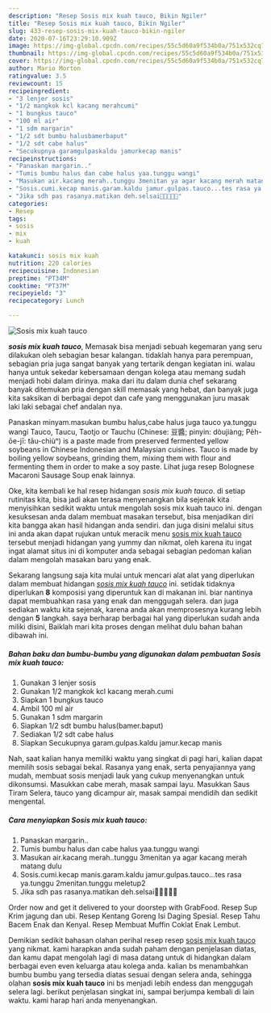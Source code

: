 ```yaml
---
description: "Resep Sosis mix kuah tauco, Bikin Ngiler"
title: "Resep Sosis mix kuah tauco, Bikin Ngiler"
slug: 433-resep-sosis-mix-kuah-tauco-bikin-ngiler
date: 2020-07-16T23:29:10.909Z
image: https://img-global.cpcdn.com/recipes/55c5d60a9f534b0a/751x532cq70/sosis-mix-kuah-tauco-foto-resep-utama.jpg
thumbnail: https://img-global.cpcdn.com/recipes/55c5d60a9f534b0a/751x532cq70/sosis-mix-kuah-tauco-foto-resep-utama.jpg
cover: https://img-global.cpcdn.com/recipes/55c5d60a9f534b0a/751x532cq70/sosis-mix-kuah-tauco-foto-resep-utama.jpg
author: Mario Morton
ratingvalue: 3.5
reviewcount: 15
recipeingredient:
- "3 lenjer sosis"
- "1/2 mangkok kcl kacang merahcumi"
- "1 bungkus tauco"
- "100 ml air"
- "1 sdm margarin"
- "1/2 sdt bumbu halusbamerbaput"
- "1/2 sdt cabe halus"
- "Secukupnya garamgulpaskaldu jamurkecap manis"
recipeinstructions:
- "Panaskan margarin.."
- "Tumis bumbu halus dan cabe halus yaa.tunggu wangi"
- "Masukan air.kacang merah..tunggu 3menitan ya agar kacang merah matang dulu"
- "Sosis.cumi.kecap manis.garam.kaldu jamur.gulpas.tauco...tes rasa ya.tunggu 2menitan.tunggu meletup2"
- "Jika sdh pas rasanya.matikan deh.selsai🤤🤤🤤🤤🤤"
categories:
- Resep
tags:
- sosis
- mix
- kuah

katakunci: sosis mix kuah 
nutrition: 220 calories
recipecuisine: Indonesian
preptime: "PT34M"
cooktime: "PT37M"
recipeyield: "3"
recipecategory: Lunch

---
```



![Sosis mix kuah tauco](https://img-global.cpcdn.com/recipes/55c5d60a9f534b0a/751x532cq70/sosis-mix-kuah-tauco-foto-resep-utama.jpg)

<b><i>sosis mix kuah tauco</i></b>, Memasak bisa menjadi sebuah kegemaran yang seru dilakukan oleh sebagian besar kalangan. tidaklah hanya para perempuan, sebagian pria juga sangat banyak yang tertarik dengan kegiatan ini. walau hanya untuk sekedar kebersamaan dengan kolega atau memang sudah menjadi hobi dalam dirinya. maka dari itu dalam dunia chef sekarang banyak ditemukan pria dengan skill memasak yang hebat, dan banyak juga kita saksikan di berbagai depot dan cafe yang menggunakan juru masak laki laki sebagai chef andalan nya.

Panaskan minyam.masukan bumbu halus,cabe halus juga tauco ya.tunggu wangi Tauco, Taucu, Taotjo or Tauchu (Chinese: 豆醬; pinyin: dòujiàng; Pe̍h-ōe-jī: tāu-chiùⁿ) is a paste made from preserved fermented yellow soybeans in Chinese Indonesian and Malaysian cuisines. Tauco is made by boiling yellow soybeans, grinding them, mixing them with flour and fermenting them in order to make a soy paste. Lihat juga resep Bolognese Macaroni Sausage Soup enak lainnya.

Oke, kita kembali ke hal resep hidangan <i>sosis mix kuah tauco</i>. di setiap rutinitas kita, bisa jadi akan terasa menyenangkan bila sejenak kita menyisihkan sedikit waktu untuk mengolah sosis mix kuah tauco ini. dengan kesuksesan anda dalam membuat masakan tersebut, bisa menjadikan diri kita bangga akan hasil hidangan anda sendiri. dan juga disini melalui situs ini anda akan dapat rujukan untuk meracik menu <u>sosis mix kuah tauco</u> tersebut menjadi hidangan yang yummy dan nikmat, oleh karena itu ingat ingat alamat situs ini di komputer anda sebagai sebagian pedoman kalian dalam mengolah masakan baru yang enak.


Sekarang langsung saja kita mulai untuk mencari alat alat yang diperlukan dalam membuat hidangan <u><i>sosis mix kuah tauco</i></u> ini. setidak tidaknya diperlukan <b>8</b> komposisi yang diperuntuk kan di makanan ini. biar nantinya dapat membuahkan rasa yang enak dan menggugah selera. dan juga sediakan waktu kita sejenak, karena anda akan memprosesnya kurang lebih dengan <b>5</b> langkah. saya berharap berbagai hal yang diperlukan sudah anda miliki disini, Baiklah mari kita proses dengan melihat dulu bahan bahan dibawah ini.

<!--inarticleads1-->

##### Bahan baku dan bumbu-bumbu yang digunakan dalam pembuatan Sosis mix kuah tauco:

1. Gunakan 3 lenjer sosis
1. Gunakan 1/2 mangkok kcl kacang merah.cumi
1. Siapkan 1 bungkus tauco
1. Ambil 100 ml air
1. Gunakan 1 sdm margarin
1. Siapkan 1/2 sdt bumbu halus(bamer.baput)
1. Sediakan 1/2 sdt cabe halus
1. Siapkan Secukupnya garam.gulpas.kaldu jamur.kecap manis


Nah, saat kalian hanya memiliki waktu yang singkat di pagi hari, kalian dapat memilih sosis sebagai bekal. Rasanya yang enak, serta penyajiannya yang mudah, membuat sosis menjadi lauk yang cukup menyenangkan untuk dikonsumsi. Masukkan cabe merah, masak sampai layu. Masukkan Saus Tiram Selera, tauco yang dicampur air, masak sampai mendidih dan sedikit mengental. 

<!--inarticleads2-->

##### Cara menyiapkan Sosis mix kuah tauco:

1. Panaskan margarin..
1. Tumis bumbu halus dan cabe halus yaa.tunggu wangi
1. Masukan air.kacang merah..tunggu 3menitan ya agar kacang merah matang dulu
1. Sosis.cumi.kecap manis.garam.kaldu jamur.gulpas.tauco...tes rasa ya.tunggu 2menitan.tunggu meletup2
1. Jika sdh pas rasanya.matikan deh.selsai🤤🤤🤤🤤🤤


Order now and get it delivered to your doorstep with GrabFood. Resep Sup Krim jagung dan ubi. Resep Kentang Goreng Isi Daging Spesial. Resep Tahu Bacem Enak dan Kenyal. Resep Membuat Muffin Coklat Enak Lembut. 

Demikian sedikit bahasan olahan perihal resep resep <u>sosis mix kuah tauco</u> yang nikmat. kami harapkan anda sudah paham dengan penjelasan diatas, dan kamu dapat mengolah lagi di masa datang untuk di hidangkan dalam berbagai even even keluarga atau kolega anda. kalian bs menambahkan bumbu bumbu yang tersedia diatas sesuai dengan selera anda, sehingga olahan <b>sosis mix kuah tauco</b> ini bs menjadi lebih endess dan menggugah selera lagi. berikut penjelasan singkat ini, sampai berjumpa kembali di lain waktu. kami harap hari anda menyenangkan.
